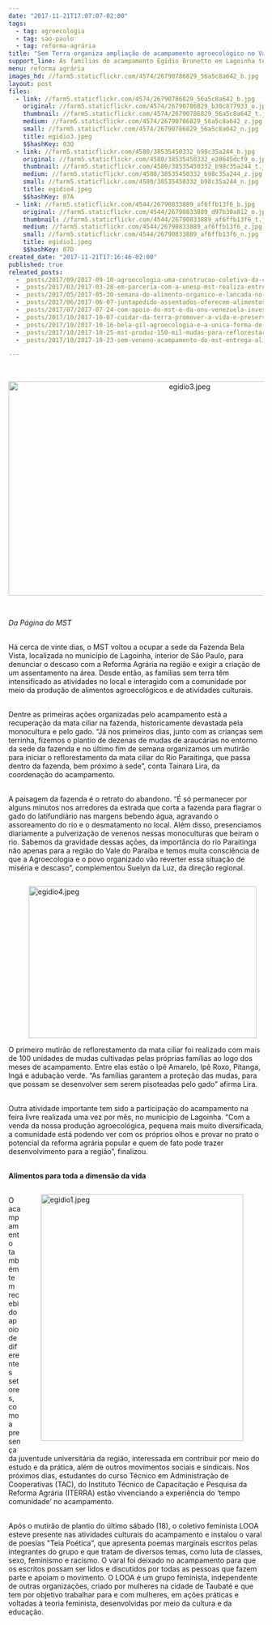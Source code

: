 ```yaml
---
date: "2017-11-21T17:07:07-02:00"
tags:
  - tag: agroecologia
  - tag: sao-paulo
  - tag: reforma-agrária
title: "Sem Terra organiza ampliação de acampamento agroecológico no Vale do Paraíba "
support_line: As famílias do acampamento Egídio Brunetto em Lagoinha têm estreitado a relação com a comunidade e já colhem frutos agroecológicos
menu: reforma agrária
images_hd: //farm5.staticflickr.com/4574/26790786829_56a5c8a642_b.jpg
layout: post
files:
  - link: //farm5.staticflickr.com/4574/26790786829_56a5c8a642_b.jpg
    original: //farm5.staticflickr.com/4574/26790786829_b30c877933_o.jpg
    thumbnail: //farm5.staticflickr.com/4574/26790786829_56a5c8a642_t.jpg
    medium: //farm5.staticflickr.com/4574/26790786829_56a5c8a642_z.jpg
    small: //farm5.staticflickr.com/4574/26790786829_56a5c8a642_n.jpg
    title: egidio3.jpeg
    $$hashKey: 03Q
  - link: //farm5.staticflickr.com/4580/38535450332_b98c35a244_b.jpg
    original: //farm5.staticflickr.com/4580/38535450332_e20645dcf9_o.jpg
    thumbnail: //farm5.staticflickr.com/4580/38535450332_b98c35a244_t.jpg
    medium: //farm5.staticflickr.com/4580/38535450332_b98c35a244_z.jpg
    small: //farm5.staticflickr.com/4580/38535450332_b98c35a244_n.jpg
    title: egidio4.jpeg
    $$hashKey: 07A
  - link: //farm5.staticflickr.com/4544/26790833889_af6ffb13f6_b.jpg
    original: //farm5.staticflickr.com/4544/26790833889_d97b30a812_o.jpg
    thumbnail: //farm5.staticflickr.com/4544/26790833889_af6ffb13f6_t.jpg
    medium: //farm5.staticflickr.com/4544/26790833889_af6ffb13f6_z.jpg
    small: //farm5.staticflickr.com/4544/26790833889_af6ffb13f6_n.jpg
    title: egidio1.jpeg
    $$hashKey: 07D
created_date: "2017-11-21T17:16:46-02:00"
published: true
releated_posts:
  - _posts/2017/09/2017-09-10-agroecologia-uma-construcao-coletiva-da-classe-trabalhadora.md
  - _posts/2017/03/2017-03-28-em-parceria-com-a-unesp-mst-realiza-entrega-cestas-agroecologicas-em-sp.md
  - _posts/2017/05/2017-05-30-semana-do-alimento-organico-e-lancada-no-rio-grande-do-sul.md
  - _posts/2017/06/2017-06-07-juntapedido-assentados-oferecem-alimentos-organicos-por-meio-de-aplicativo-de-celular.md
  - _posts/2017/07/2017-07-24-com-apoio-do-mst-e-da-onu-venezuela-investe-na-producao-de-sementes-agroecologicas.md
  - _posts/2017/10/2017-10-07-cuidar-da-terra-promover-a-vida-e-preservar-a-saude.md
  - _posts/2017/10/2017-10-16-bela-gil-agroecologia-e-a-unica-forma-de-comida-sem-veneno-no-prato-de-todo-mundo.md
  - _posts/2017/10/2017-10-25-mst-produz-150-mil-mudas-para-reflorestar-bacia-do-rio-doce-contaminada-pela-samarco.md
  - _posts/2017/10/2017-10-23-sem-veneno-acampamento-do-mst-entrega-alimentos-a-populacao-de-passo-fundo-no-rs.md

---
```

<p>&nbsp;</p>

<p style="text-align:center"><img alt="egidio3.jpeg" height="423" src="//farm5.staticflickr.com/4574/26790786829_56a5c8a642_b.jpg" width="700" /></p>

<p>&nbsp;</p>

<p><em>Da P&aacute;gina do MST&nbsp;</em></p>

<p><br />
H&aacute; cerca de vinte dias, o MST voltou a ocupar a sede da Fazenda Bela Vista, localizada no munic&iacute;pio de Lagoinha, interior de S&atilde;o Paulo, para denunciar o descaso com a Reforma Agr&aacute;ria na regi&atilde;o e exigir a cria&ccedil;&atilde;o de um assentamento na &aacute;rea. Desde ent&atilde;o, as fam&iacute;lias sem terra t&ecirc;m intensificado as atividades no local e interagido com a comunidade por meio da produ&ccedil;&atilde;o de alimentos agroecol&oacute;gicos e de atividades culturais.</p>

<p><br />
Dentre as primeiras a&ccedil;&otilde;es organizadas pelo acampamento est&aacute; a recupera&ccedil;&atilde;o da mata ciliar na fazenda, historicamente devastada pela monocultura e pelo gado. &ldquo;J&aacute; nos primeiros dias, junto com as crian&ccedil;as sem terrinha, fizemos o plantio de dezenas de mudas de arauc&aacute;rias no entorno da sede da fazenda e no &uacute;ltimo fim de semana organizamos um mutir&atilde;o para iniciar o reflorestamento da mata ciliar do Rio Paraitinga, que passa dentro da fazenda, bem pr&oacute;ximo &agrave; sede&rdquo;, conta Tainara Lira, da coordena&ccedil;&atilde;o do acampamento.</p>

<p><br />
A paisagem da fazenda &eacute; o retrato do abandono. &ldquo;&Eacute; s&oacute; permanecer por alguns minutos nos arredores da estrada que corta a fazenda para flagrar o gado do latifundi&aacute;rio nas margens bebendo &aacute;gua, agravando o assoreamento do rio e o desmatamento no local. Al&eacute;m disso, presenciamos diariamente a pulveriza&ccedil;&atilde;o de venenos nessas monoculturas que beiram o rio. Sabemos da gravidade dessas a&ccedil;&otilde;es, da import&acirc;ncia do rio Paraitinga n&atilde;o apenas para a regi&atilde;o do Vale do Para&iacute;ba e temos muita consci&ecirc;ncia de que a Agroecologia e o povo organizado v&atilde;o reverter essa situa&ccedil;&atilde;o de mis&eacute;ria e descaso&rdquo;, complementou Suelyn da Luz, da dire&ccedil;&atilde;o regional.</p>

<figure class="image" style="float:left"><img alt="egidio4.jpeg" height="300" src="//farm5.staticflickr.com/4580/38535450332_b98c35a244_b.jpg" width="450" />
<figcaption></figcaption>
</figure>

<p><br />
O primeiro mutir&atilde;o de reflorestamento da mata ciliar foi realizado com mais de 100 unidades de mudas cultivadas pelas pr&oacute;prias fam&iacute;lias ao logo dos meses de acampamento. Entre elas est&atilde;o o Ip&ecirc; Amarelo, Ip&ecirc; Roxo, Pitanga, Ing&aacute; e aduba&ccedil;&atilde;o verde. &ldquo;As fam&iacute;lias garantem a prote&ccedil;&atilde;o das mudas, para que possam se desenvolver sem serem pisoteadas pelo gado&rdquo; afirma Lira.</p>

<p><br />
Outra atividade importante tem sido a participa&ccedil;&atilde;o do acampamento na feira livre realizada uma vez por m&ecirc;s, no munic&iacute;pio de Lagoinha. &ldquo;Com a venda da nossa produ&ccedil;&atilde;o agroecol&oacute;gica, pequena mais muito diversificada, a comunidade est&aacute; podendo ver com os pr&oacute;prios olhos e provar no prato o potencial da reforma agr&aacute;ria popular e quem de fato pode trazer desenvolvimento para a regi&atilde;o&rdquo;, finalizou.</p>

<p><br />
<strong>Alimentos para toda a dimens&atilde;o da vida</strong></p>

<figure class="image" style="float:right"><img alt="egidio1.jpeg" height="487" src="//farm5.staticflickr.com/4544/26790833889_af6ffb13f6_b.jpg" width="400" />
<figcaption></figcaption>
</figure>

<p><br />
O acampamento tamb&eacute;m tem recebido apoio de diferentes setores, como a presen&ccedil;a da juventude universit&aacute;ria da regi&atilde;o, interessada em contribuir por meio do estudo e da pr&aacute;tica, al&eacute;m de outros movimentos sociais e sindicais. Nos pr&oacute;ximos dias, estudantes do curso T&eacute;cnico em Administra&ccedil;&atilde;o de Cooperativas (TAC), do Instituto T&eacute;cnico de Capacita&ccedil;&atilde;o e Pesquisa da Reforma Agr&aacute;ria (ITERRA) est&atilde;o vivenciando a experi&ecirc;ncia do &lsquo;tempo comunidade&rsquo; no acampamento.</p>

<p><br />
Ap&oacute;s o mutir&atilde;o de plantio do &uacute;ltimo s&aacute;bado (18), o coletivo feminista LOOA esteve presente nas atividades culturais do acampamento e instalou o varal de poesias &quot;Teia Po&eacute;tica&quot;, que apresenta poemas marginais escritos pelas integrantes do grupo e que tratam de diversos temas, como luta de classes, sexo, feminismo e racismo. O varal foi deixado no acampamento para que os escritos possam ser lidos e discutidos por todas as pessoas que fazem parte e apoiam o movimento. O LOOA &eacute; um grupo feminista, independente de outras organiza&ccedil;&otilde;es, criado por mulheres na cidade de Taubat&eacute; e que tem por objetivo trabalhar para e com mulheres, em a&ccedil;&otilde;es pr&aacute;ticas e voltadas &agrave; teoria feminista, desenvolvidas por meio da cultura e da educa&ccedil;&atilde;o.</p>
